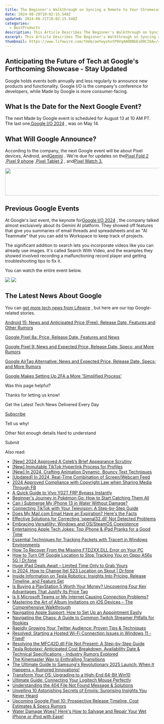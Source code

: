 ```yaml
---
title: The Beginner's Walkthrough on Syncing a Remote to Your Chromecast Device
date: 2024-08-20T10:02:15.548Z
updated: 2024-08-21T10:02:15.548Z
categories:
  - BestProducts
description: This Article Describes The Beginner's Walkthrough on Syncing a Remote to Your Chromecast Device
excerpt: This Article Describes The Beginner's Walkthrough on Syncing a Remote to Your Chromecast Device
thumbnail: https://www.lifewire.com/thmb/aeYwyxhxtP9Vq4AD8NbEsDHCI6A=/400x300/filters:no_upscale():max_bytes(150000):strip_icc():format(webp)/Chromecast-and-Remote-6543c2e37b604a38bd940034ab108a84.jpg
---
```


## Anticipating the Future of Tech at Google's Forthcoming Showcase - Stay Updated
 Google holds events both annually and less regularly to announce new products and functionality. Google I/O is the company's conference for developers, while Made by Google is more consumer-facing.

## What Is the Date for the Next Google Event?

 The next Made by Google event is scheduled for August 13 at 10 AM PT. The last one,[Google I/O 2024](https://www.lifewire.com/google-io-5097160) , was on May 14.

## What Will Google Announce?

 According to the company, the next Google event will be about Pixel devices, Android, and[Gemini](https://www.lifewire.com/what-is-google-bard-7151624) . We're due for updates on the[Pixel Fold 2](https://www.lifewire.com/google-pixel-fold-2-8625299) ,[Pixel 9 phone](https://www.lifewire.com/google-pixel-9-8630767) ,[Pixel Tablet 2](https://www.lifewire.com/google-pixel-tablet-2-8600572) , and[Pixel Watch 3.](https://www.lifewire.com/google-pixel-watch-3-8431024)

<!-- affiliate ads begin -->
<a href="https://arkmc.pxf.io/c/5597632/427477/5172" target="_top" id="427477"><img src="//a.impactradius-go.com/display-ad/5172-427477" border="0" alt="" width="728" height="90"/></a><img height="0" width="0" src="https://arkmc.pxf.io/i/5597632/427477/5172" style="position:absolute;visibility:hidden;" border="0" />
<!-- affiliate ads end -->
## Previous Google Events

 At Google's last event, the keynote for[Google I/O 2024](https://www.lifewire.com/google-io-5097160) , the company talked almost exclusively about its Gemini AI platform. They showed off features that give you summaries of email threads and spreadsheets and an "AI Teammate" that you can add to Workspace to keep track of projects.

 The significant addition to search lets you incorporate videos like you can already use images. It's called Search With Video, and the examples they showed involved recording a malfunctioning record player and getting troubleshooting tips to fix it.

 You can watch the entire event below.

<!-- affiliate ads begin -->
<a href="https://shop.manycam.com/order/checkout.php?PRODS=17727588&QTY=1&AFFILIATE=108875&CART=1"><img src="https://secure.avangate.com/images/merchant/8230bea7d54bcdf99cdfe85cb07313d5/mcaffbanner600x500.png" border="0"></a>
<a href="https://shop.manycam.com/order/checkout.php?PRODS=17727588&QTY=1&AFFILIATE=108875&CART=1"><img src="https://secure.avangate.com/images/merchant/8230bea7d54bcdf99cdfe85cb07313d5/Affiliates_300x250px_valentinesday.png" border="0"></a>
<!-- affiliate ads end -->
## The Latest News About Google

 You can [get more tech news from Lifewire](https://www.lifewire.com/news-4795879) , but here are our top Google-related stories.

[Android 15: News and Anticipated Price (Free), Release Date, Features and Other Rumors](https://www.lifewire.com/android-15-7547471)

[Google Pixel 8a: Price, Release Date, Features and News](https://www.lifewire.com/google-pixel-8a-8613233)

[Google Pixel 9: News and Expected Price, Release Date, Specs; and More Rumors](https://www.lifewire.com/google-pixel-9-8630767)

[Google AirTag Alternative: News and Expected Price, Release Date, Specs; and More Rumors](https://www.lifewire.com/google-airtag-news-and-rumors-7371492)

[Google Makes Setting Up 2FA a More 'Simplified Process'](https://www.lifewire.com/google-simplified-setting-up-2fa-8644128)

Was this page helpful?

Thanks for letting us know!

 Get the Latest Tech News Delivered Every Day

[Subscribe](https://www.lifewire.com/#)

Tell us why!

 Other  Not enough details  Hard to understand

 Submit

<ins class="adsbygoogle"
     style="display:block"
     data-ad-format="autorelaxed"
     data-ad-client="ca-pub-7571918770474297"
     data-ad-slot="1223367746"></ins>



<ins class="adsbygoogle"
     style="display:block"
     data-ad-client="ca-pub-7571918770474297"
     data-ad-slot="8358498916"
     data-ad-format="auto"
     data-full-width-responsive="true"></ins>

<span class="atpl-alsoreadstyle">Also read:</span>
<div><ul>
<li><a href="https://vimeo-videos.techidaily.com/new-2024-approved-a-celebs-brief-appearance-scrutiny/"><u>[New] 2024 Approved  A Celeb’s Brief Appearance Scrutiny</u></a></li>
<li><a href="https://some-techniques.techidaily.com/new-immutable-tiktok-hyperlink-process-for-profiles/"><u>[New] Immutable TikTok Hyperlink Process for Profiles</u></a></li>
<li><a href="https://facebook-record-videos.techidaily.com/new-in-2024-crafting-animation-dynamic-bouncy-text-techniques/"><u>[New] In 2024, Crafting Animation  Dynamic, Bouncy Text Techniques</u></a></li>
<li><a href="https://on-screen-recording.techidaily.com/updated-in-2024-real-time-combination-of-screenwebcam-feed/"><u>[Updated] In 2024, Real-Time Combination of Screen/Webcam Feed</u></a></li>
<li><a href="https://facebook-clips.techidaily.com/2024-approved-compliance-with-copyright-law-when-sharing-media-through-fb/"><u>2024 Approved  Compliance with Copyright Law when Sharing Media Through FB</u></a></li>
<li><a href="https://bypass-frp.techidaily.com/a-quick-guide-to-vivo-y02t-frp-bypass-instantly-by-drfone-android/"><u>A Quick Guide to Vivo Y02T FRP Bypass Instantly</u></a></li>
<li><a href="https://techno-recovery.techidaily.com/beginners-journey-in-pokemon-go-how-to-start-catching-them-all/"><u>Beginner's Journey in Pokémon Go: How to Start Catching Them All</u></a></li>
<li><a href="https://techno-recovery.techidaily.com/can-i-submerge-my-iphone-13-in-water-without-damage/"><u>Can I Submerge My iPhone 13 in Water Without Damage?</u></a></li>
<li><a href="https://techno-recovery.techidaily.com/connecting-tiktok-with-your-television-a-step-by-step-guide/"><u>Connecting TikTok with Your Television: A Step-by-Step Guide</u></a></li>
<li><a href="https://techno-recovery.techidaily.com/does-my-mailcom-email-have-an-expiration-heres-the-facts/"><u>Does My Mail.com Email Have an Expiration? Here's the Facts</u></a></li>
<li><a href="https://techno-recovery.techidaily.com/1722872882720-effective-solutions-for-correcting-openal32dll-not-detected-problems/"><u>Effective Solutions for Correcting 'openal32.dll' Not Detected Problems</u></a></li>
<li><a href="https://games-able.techidaily.com/embracing-versatility-windows-and-ossteamos-coexistence/"><u>Embracing Versatility: Windows and OS/SteamOS Coexistence</u></a></li>
<li><a href="https://techno-recovery.techidaily.com/entertaining-apple-tech-jokes-top-iphone-and-ipad-pranks-for-a-good-time/"><u>Entertaining Apple Tech Jokes: Top iPhone & iPad Pranks for a Good Time</u></a></li>
<li><a href="https://techno-recovery.techidaily.com/essential-techniques-for-tracking-packets-with-tracert-in-windows-environments/"><u>Essential Techniques for Tracking Packets with Tracert in Windows Environments</u></a></li>
<li><a href="https://techno-recovery.techidaily.com/how-to-recover-from-the-missing-ftd2xxdll-error-on-your-pc/"><u>How To Recover From the Missing FTD2XX.DLL Error on Your PC</u></a></li>
<li><a href="https://android-location-track.techidaily.com/how-to-turn-off-google-location-to-stop-tracking-you-on-oppo-a56s-5g-drfone-by-drfone-virtual-android/"><u>How to Turn Off Google Location to Stop Tracking You on Oppo A56s 5G | Dr.fone</u></a></li>
<li><a href="https://techno-recovery.techidaily.com/huge-ipad-deals-await-limited-time-only-to-grab-yours/"><u>Huge iPad Deals Await – Limited Time Only to Grab Yours</u></a></li>
<li><a href="https://review-topics.techidaily.com/in-2024-how-to-change-itel-s23-location-on-skout-drfone-by-drfone-virtual-android/"><u>In 2024, How to Change Itel S23 Location on Skout | Dr.fone</u></a></li>
<li><a href="https://techno-recovery.techidaily.com/inside-information-on-tesla-robotics-insights-into-pricing-release-timeline-and-feature-set/"><u>Inside Information on Tesla Robotics: Insights Into Pricing, Release Timeline, and Feature Set</u></a></li>
<li><a href="https://techno-recovery.techidaily.com/is-buying-a-playstation-5-worth-your-money-uncovering-four-key-advantages-that-justify-its-price-tag/"><u>Is Buying a PlayStation 5 Worth Your Money? Uncovering Four Key Advantages That Justify Its Price Tag</u></a></li>
<li><a href="https://techno-recovery.techidaily.com/is-it-microsoft-teams-or-my-internet-causing-connection-problems/"><u>Is It Microsoft Teams or My Internet Causing Connection Problems?</u></a></li>
<li><a href="https://techno-recovery.techidaily.com/mastering-the-art-of-album-invitations-on-ios-devices-the-comprehensive-walkthrough/"><u>Mastering the Art of Album Invitations on iOS Devices – The Comprehensive Walkthrough</u></a></li>
<li><a href="https://techno-recovery.techidaily.com/navigating-apple-support-how-to-set-up-an-appointment-easily/"><u>Navigating Apple Support: How to Set Up an Appointment Easily</u></a></li>
<li><a href="https://techno-recovery.techidaily.com/navigating-the-chaos-a-guide-to-common-twitch-streamer-pitfalls-for-rookies/"><u>Navigating the Chaos: A Guide to Common Twitch Streamer Pitfalls for Rookies</u></a></li>
<li><a href="https://techno-recovery.techidaily.com/rapidly-growing-your-twitter-audience-proven-tips-and-techniques/"><u>Rapidly Growing Your Twitter Audience: Proven Tips & Techniques</u></a></li>
<li><a href="https://common-error.techidaily.com/resolved-starting-a-hosted-wi-fi-connection-issues-in-windows-11-fixed/"><u>Resolved: Starting a Hosted Wi-Fi Connection Issues in Windows 11 - Fixed!</u></a></li>
<li><a href="https://techno-recovery.techidaily.com/resolving-the-mfc42ddll-file-not-present-a-step-by-step-guide/"><u>Resolving the MFC42D.dll File Not Present: A Step-by-Step Guide</u></a></li>
<li><a href="https://techno-recovery.techidaily.com/tesla-robotaxi-anticipated-cost-breakdown-availability-date-and-technical-specifications-industry-rumors-explored/"><u>Tesla Robotaxi: Anticipated Cost Breakdown, Availability Date & Technical Specifications - Industry Rumors Explored</u></a></li>
<li><a href="https://extra-tips.techidaily.com/the-kinemaster-way-to-enthralling-transitions/"><u>The Kinemaster Way to Enthralling Transitions</u></a></li>
<li><a href="https://techno-recovery.techidaily.com/1722865665677-the-ultimate-guide-to-samsungs-revolutionary-2025-launch-when-it-happens-plus-rumored-innovations/"><u>The Ultimate Guide to Samsung's Revolutionary 2025 Launch: When It Happens + Rumored Innovations!</u></a></li>
<li><a href="https://buynow-tips.techidaily.com/transform-your-os-upgrading-to-a-high-end-64-bit-win10/"><u>Transform Your OS: Upgrading to a High-End 64-Bit Win10</u></a></li>
<li><a href="https://techno-recovery.techidaily.com/ultimate-guide-connecting-your-logitech-mouse-perfectly/"><u>Ultimate Guide: Connecting Your Logitech Mouse Perfectly</u></a></li>
<li><a href="https://techno-recovery.techidaily.com/understanding-the-404-file-not-found-message-and-solutions/"><u>Understanding the 404 File Not Found Message & Solutions</u></a></li>
<li><a href="https://techno-recovery.techidaily.com/unveiling-10-astonishing-secrets-of-emojis-surprising-insights-you-never-heard/"><u>Unveiling 10 Astonishing Secrets of Emojis: Surprising Insights You Never Heard</u></a></li>
<li><a href="https://techno-recovery.techidaily.com/upcoming-google-pixel-10-prospective-release-timeline-cost-estimates-and-specs-rumors/"><u>Upcoming Google Pixel 10: Prospective Release Timeline, Cost Estimates & Specs Rumors</u></a></li>
<li><a href="https://techno-recovery.techidaily.com/1722898634923-water-damage-woes-heres-how-to-salvage-and-repair-your-wet-iphone-or-ipod-with-ease/"><u>Water Damage Woes? Here's How to Salvage and Repair Your Wet iPhone or iPod with Ease!</u></a></li>
</ul></div>

